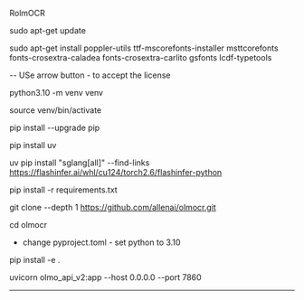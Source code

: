 RolmOCR

sudo apt-get update

sudo apt-get install poppler-utils ttf-mscorefonts-installer msttcorefonts fonts-crosextra-caladea fonts-crosextra-carlito gsfonts lcdf-typetools

-- USe arrow button - to accept the license

python3.10 -m venv venv

source venv/bin/activate

pip install --upgrade pip

pip install uv

uv pip install "sglang[all]" --find-links https://flashinfer.ai/whl/cu124/torch2.6/flashinfer-python

pip install -r requirements.txt


git clone --depth 1 https://github.com/allenai/olmocr.git


cd olmocr


- change pyproject.toml - set python to 3.10


pip install -e .


uvicorn olmo_api_v2:app --host 0.0.0.0 --port 7860

----
